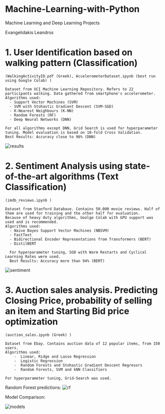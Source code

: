# Machine-Learning-with-Python
Machine Learning and Deep Learning Projects

Evangelidakis Leandros


# 1. User Identification based on walking pattern (Classification)
    (WalkingActivityID.pdf (Greek), AccelerometerDataset.ipynb (best run using Google Colab) )

    Dataset from UCI Machine Learning Repository. Refers to 22 participants walking. Data gathered from smartphone's accelerometer.
    Algorithms used:
      - Support Vector Machines (SVM)
      - SVM with Stohastic Gradient Descent (SVM-SGD)
      - K-Nearest Neighbours (K-NN)
      - Random Forests (RF)
      - Deep Neural Networks (DNN)
      
    For all algorithms except DNN, Grid Search is used for hyperparameter tuning. Model evaluation is based on 10-fold Cross Validation.
    Best Results: Accuracy close to 96% (DNN)
    
   ![results](https://i.ibb.co/CnL72C5/results.png)  
  
  # 2. Sentiment Analysis using state-of-the-art algorithms (Text Classification)
    (imdb_reviews.ipynb )
    
    Dataset from Stanford Database. Contains 50.000 movie reviews. Half of them are used for training and the other half for evaluation.
    Because of heavy duty algorithms, Goolge Colab with GPU support was used and is recommended.
    Algorithms used:
      - Naive Bayes Support Vector Machines (NBSVM)
      - FastText 
      - Bidirectional Encoder Representations from Transformers (BERT)
      - DistilBERT 
      
      For hyperparameter tuning, SGD with Warm Restarts and Cyclical Learning Rates were used.
      Best Results: Accuracy more than 94% (BERT)
   
  ![sentiment](https://tinypic.host/images/2022/07/14/table.png)
      
   # 3. Auction sales analysis. Predicting Closing Price, probability of selling an item and Starting Bid price optimization
    (auction_sales.ipynb (Greek) )
    
    Dataset from Ebay. Contains auction data of 12 popular items, from 150 users.
    Algorithms used:
        -  Linear, Ridge and Lasso Regression
        -  Logistic Regression
        -  Random Forests and Stohastic Gradient Descent Regresors
        -  Random Forests, SVM and kNN Classifiers
        
    For hyperparameter tuning, Grid-Search was used.     
        
   Random Forest predictions:
   ![rf](https://i.ibb.co/6gLbY0b/rf.png)
   
   Model Comparison:
   
   ![models](https://uc9be965d01f91f994fb9b2a2378.previews.dropboxusercontent.com/p/thumb/ABnoTHerAKz1tXBuRBvzhThbTFSDqF4TgkN6NKwXNFwpZvtKZ0_7Jq-C22_c0_XxDcfo-y_4AO1n3YaKkuti76hGh25-0kVyV4ab5qnFRuC20S5jS5JzoFOJWujrx1bWtjbkvwrhjc26LU8nxr2sCvlgJM8_whaLgFQTrVweUMCywUXQ3xtdjRnKB-hmyPQvPOWcXTIVzh_ZxFUh9iA2pSc0j--zXGFjIpDhUIdbpe_qeIifrv3AKqGrkDlDQ255CF1HHqRYVnZ_dIuCRgeUoRENEWXMU4R7Mi4SXAAKL9eP-WxjlDGWzIsLJehbJ3qkZQ1jZMHnuhr-SS_OFqn4K01x8SAGbHiCP69OLxXhIRO6Wry3FXJTcbLTJMdLW8r5VLrx1aqorqdsjz4_ErKvaRprs9gKCjuO6jsalOaQWAuGaQ/p.png)
   
